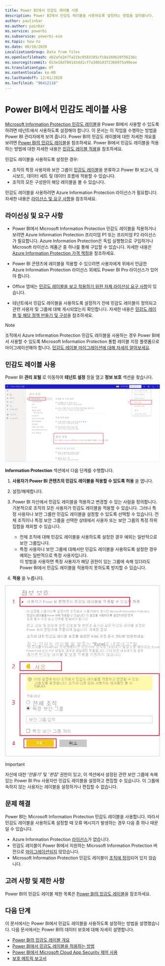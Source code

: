 ```yaml
---
title: Power BI에서 민감도 레이블 사용
description: Power BI에서 민감도 레이블을 사용하도록 설정하는 방법을 알아봅니다.
author: paulinbar
ms.author: painbar
ms.service: powerbi
ms.subservice: powerbi-eim
ms.topic: how-to
ms.date: 08/10/2020
LocalizationGroup: Data from files
ms.openlocfilehash: eb2afe2e7fa21bc0583185cfc8a160b20f56236c
ms.sourcegitcommit: 653e18d7041d3dd1cf7a38010372366975a98eae
ms.translationtype: HT
ms.contentlocale: ko-KR
ms.lasthandoff: 12/01/2020
ms.locfileid: "96412118"
---
```

# <a name="enable-sensitivity-labels-in-power-bi"></a>Power BI에서 민감도 레이블 사용

[Microsoft Information Protection 민감도 레이블](/microsoft-365/compliance/sensitivity-labels)을 Power BI에서 사용할 수 있도록 하려면 테넌트에서 사용하도록 설정해야 합니다. 이 문서는 이 작업을 수행하는 방법을 Power BI 관리자에게 보여 줍니다. Power BI의 민감도 레이블에 대한 자세한 개요를 보려면 [Power BI의 민감도 레이블](service-security-sensitivity-label-overview.md)을 참조하세요. Power BI에서 민감도 레이블을 적용하는 방법에 대한 자세한 내용은 [민감도 레이블 적용](./service-security-apply-data-sensitivity-labels.md)을 참조하세요. 

민감도 레이블을 사용하도록 설정한 경우:

* 조직의 특정 사용자와 보안 그룹이 [민감도 레이블](./service-security-apply-data-sensitivity-labels.md)을 분류하고 Power BI 보고서, 대시보드, 데이터 세트 및 데이터 흐름에 적용할 수 있습니다.
* 조직의 모든 구성원이 해당 레이블을 볼 수 있습니다.

민감도 레이블을 사용하려면 Azure Information Protection 라이선스가 필요합니다. 자세한 내용은 [라이선스 및 요구 사항](#licensing-and-requirements)을 참조하세요.

## <a name="licensing-and-requirements"></a>라이선싱 및 요구 사항

* Power BI에서 Microsoft Information Protection 민감도 레이블을 적용하거나 보려면 Azure Information Protection 프리미엄 P1 또는 프리미엄 P2 라이선스가 필요합니다. Azure Information Protection은 독립 실행형으로 구입하거나 Microsoft 라이선스 제품군 중 하나를 통해 구입할 수 있습니다. 자세한 내용은 [Azure Information Protection 가격 책정](https://azure.microsoft.com/pricing/details/information-protection/)을 참조하세요.

* Power BI 콘텐츠에 레이블을 적용할 수 있으려면 사용자에게 위에서 언급한 Azure Information Protection 라이선스 외에도 Power BI Pro 라이선스가 있어야 합니다.

* Office 앱에는 [민감도 레이블을 보고 적용하기 위한 자체 라이선싱 요구 사항]( https://docs.microsoft.com/microsoft-365/compliance/get-started-with-sensitivity-labels#subscription-and-licensing-requirements-for-sensitivity-labels )이 있습니다.

* 테넌트에서 민감도 레이블을 사용하도록 설정하기 전에 민감도 레이블이 정의되고 관련 사용자 및 그룹에 대해 게시되었는지 확인합니다. 자세한 내용은 [민감도 레이블 및 해당 정책 만들기 및 구성](/microsoft-365/compliance/create-sensitivity-labels)을 참조하세요.

>[!NOTE]
> 조직에서 Azure Information Protection 민감도 레이블을 사용하는 경우 Power BI에서 사용할 수 있도록 Microsoft Information Protection 통합 레이블 지정 플랫폼으로 마이그레이션해야 합니다. [민감도 레이블 마이그레이션에 대해 자세히 알아보세요](/azure/information-protection/configure-policy-migrate-labels).

## <a name="enable-sensitivity-labels"></a>민감도 레이블 사용

Power BI **관리 포털** 로 이동하여 **테넌트 설정** 창을 열고 **정보 보호** 섹션을 찾습니다.

![Information Protection 섹션 찾기](media/service-security-enable-data-sensitivity-labels/enable-data-sensitivity-labels-01.png)

**Information Protection** 섹션에서 다음 단계를 수행합니다.
1. **사용자가 Power BI 콘텐츠의 민감도 레이블을 적용할 수 있도록 허용** 을 엽니다.
1. 설정/해제합니다.
1. Power BI 자산에서 민감도 레이블을 적용하고 변경할 수 있는 사람을 정의합니다. 기본적으로 조직의 모든 사용자가 민감도 레이블을 적용할 수 있습니다. 그러나 특정 사용자나 보안 그룹만 민감도 레이블을 설정할 수 있도록 선택할 수 있습니다. 전체 조직이나 특정 보안 그룹을 선택한 상태에서 사용자 또는 보안 그룹의 특정 하위 집합을 제외할 수 있습니다.
   
   * 전체 조직에 대해 민감도 레이블을 사용하도록 설정한 경우 예외는 일반적으로 보안 그룹입니다.
   * 특정 사용자나 보안 그룹에 대해서만 민감도 레이블을 사용하도록 설정한 경우 예외는 일반적으로 특정 사용자입니다.  
    이 방법을 사용하면 특정 사용자가 해당 권한이 있는 그룹에 속해 있더라도 Power BI에서 민감도 레이블을 적용하지 못하도록 방지할 수 있습니다.

1. **적용** 을 누릅니다.

![민감도 레이블 사용](media/service-security-enable-data-sensitivity-labels/enable-data-sensitivity-labels-02.png)

> [!IMPORTANT]
> 자산에 대한 *‘만들기’* 및 *‘편집’* 권한이 있고, 이 섹션에서 설정된 관련 보안 그룹에 속해 있는 Power BI Pro 사용자만 민감도 레이블을 설정하고 편집할 수 있습니다. 이 그룹에 속하지 않는 사용자는 레이블을 설정하거나 편집할 수 없습니다.  

## <a name="troubleshooting"></a>문제 해결

Power BI는 Microsoft Information Protection 민감도 레이블을 사용합니다. 따라서 민감도 레이블을 사용하도록 설정할 때 오류 메시지가 발생하는 경우 다음 중 하나 때문일 수 있습니다.

* Azure Information Protection [라이선스](#licensing-and-requirements)가 없습니다.
* 민감도 레이블이 Power BI에서 지원하는 Microsoft Information Protection 버전으로 [마이그레이션되지](#enable-sensitivity-labels) 않았습니다.
* Microsoft Information Protection 민감도 레이블이 [조직에 정의](#enable-sensitivity-labels)되어 있지 않습니다.

## <a name="considerations-and-limitations"></a>고려 사항 및 제한 사항

Power BI의 민감도 레이블 제한 목록은 [Power BI의 민감도 레이블](service-security-sensitivity-label-overview.md#limitations)을 참조하세요.

## <a name="next-steps"></a>다음 단계

이 문서에서는 Power BI에서 민감도 레이블을 사용하도록 설정하는 방법을 설명했습니다. 다음 문서에서는 Power BI의 데이터 보호에 대해 자세히 설명합니다. 

* [Power BI의 민감도 레이블 개요](service-security-sensitivity-label-overview.md)
* [Power BI에서 민감도 레이블을 적용하는 방법](./service-security-apply-data-sensitivity-labels.md)
* [Power BI에서 Microsoft Cloud App Security 제어 사용](service-security-using-microsoft-cloud-app-security-controls.md)
* [보호 메트릭 보고서](service-security-data-protection-metrics-report.md)
